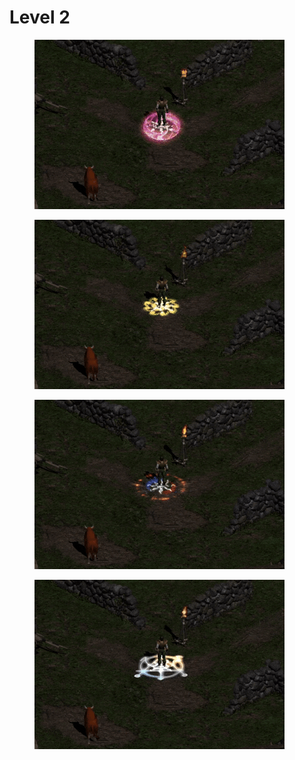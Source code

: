# Level 2

<figure><img src="../../.gitbook/assets/Screen Recording 2025-01-09 at 17.04.09.gif" alt=""><figcaption></figcaption></figure>

<figure><img src="../../.gitbook/assets/Screen Recording 2025-01-09 at 17.04.23.gif" alt=""><figcaption></figcaption></figure>

<figure><img src="../../.gitbook/assets/Screen Recording 2025-01-09 at 17.04.34.gif" alt=""><figcaption></figcaption></figure>

<figure><img src="../../.gitbook/assets/Screen Recording 2025-01-09 at 17.04.46.gif" alt=""><figcaption></figcaption></figure>
